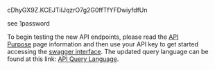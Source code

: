 cDhyGX9Z.KCEJTiIJqzrO7g2G0ffTfYFDwiyfdfUn

see 1password

To begin testing the new API endpoints, please read the [](https://patentsview.org/api-v01-information-page)[API Purpose](https://patentsview.org/apis/purpose) page information and then use your API key to get started accessing the [swagger interface](https://search.patentsview.org/swagger-ui/). The updated query language can be found at this link: [API Query Language](https://patentsview.org/apis/api-query-language).